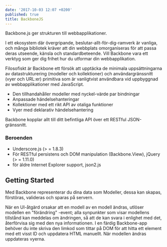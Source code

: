 ```yaml
---
date: '2017-10-03 12:07 +0200'
published: true
title: BackboneJS
---
```


Backbone.js ger strukturen till webbapplikationer.

I ett ekosystem där övergripande, beslutar-allt-för-dig-ramverk är vanliga, och många bibliotek kräver att din webbplats omorganiseras för att passa deras utseende, känsla och standardbeteende. Vill Backbone vara ett verktyg som ger dig frihet hur du utformar din webbapplikation.

Filosofiskt är Backbone ett försök att upptäcka de minimala uppsättningarna av datastrukturering (modeller och kollektioner) och användargränssnitt (vyer och URL:er) primitiva som är vanligtvist användbara vid uppbyggnad av webbapplikationer med JavaScript.

* Den tillhandahåller modeller med nyckel-värde par bindningar  
* Anpassade händelsehanteringar
* Kollektioner med ett rikt API av otaliga funktioner
* Vyer med deklarativ händelsehantering 

Backbone kopplar allt till ditt befintliga API över ett RESTful JSON-gränssnitt.

### Beroenden
* Underscore.js (> = 1.8.3)
* För RESTful persistens och DOM manipulation (Backbone.View), jQuery (> = 1.11.0) 
* för äldre Internet Explorer support, json2.js

## Getting Started
Med Backbone representerar du dina data som Modeller, dessa kan skapas, förstöras, valideras och sparas på servern. 

När en UI-åtgärd orsakar att en modell av en modell ändras, utlöser modellen en "förändring" -event; alla synpunkter som visar modellens tillstånd kan meddelas om ändringen, så att de kan svara i enlighet med det, återförvisa sig med den nya informationen. I en färdig Backbone-app behöver du inte skriva den limkod som tittar på DOM för att hitta ett element med ett visst ID och uppdatera HTML manuellt. När modellen ändras uppdateras vyerna.






